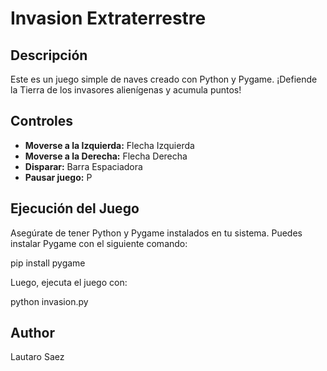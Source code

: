 # Invasion Extraterrestre

## Descripción
Este es un juego simple de naves creado con Python y Pygame. ¡Defiende la Tierra de los invasores alienígenas y acumula puntos!

## Controles
- **Moverse a la Izquierda:** Flecha Izquierda
- **Moverse a la Derecha:** Flecha Derecha
- **Disparar:** Barra Espaciadora
- **Pausar juego:** P

## Ejecución del Juego
Asegúrate de tener Python y Pygame instalados en tu sistema. Puedes instalar Pygame con el siguiente comando:

pip install pygame

Luego, ejecuta el juego con:


python invasion.py

## Author

Lautaro Saez
